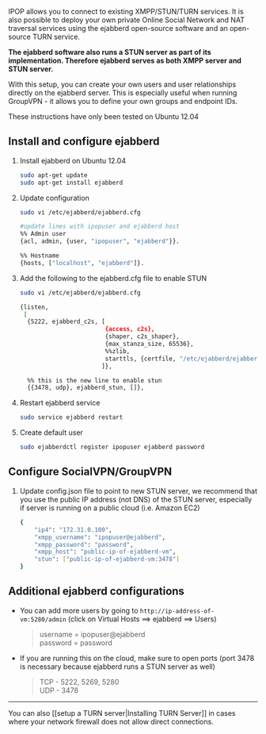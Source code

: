 IPOP allows you to connect to existing XMPP/STUN/TURN services. It is also possible to deploy your own private Online Social Network and NAT traversal services using the ejabberd open-source software and an open-source TURN service.

**The ejabberd software also runs a STUN server as part of its implementation. Therefore ejabberd serves as both XMPP server and STUN server.**

With this setup, you can create your own users and user relationships directly on the ejabberd server. This is especially useful when running GroupVPN - it allows you to define your own groups and endpoint IDs.

These instructions have only been tested on Ubuntu 12.04

## Install and configure ejabberd

1.  Install ejabberd on Ubuntu 12.04

    ```bash
    sudo apt-get update
    sudo apt-get install ejabberd
    ```

2.  Update configuration

    ```bash
    sudo vi /etc/ejabberd/ejabberd.cfg

    #update lines with ipopuser and ejabberd host
    %% Admin user
    {acl, admin, {user, "ipopuser", "ejabberd"}}.

    %% Hostname
    {hosts, ["localhost", "ejabberd"]}.
    ```

3.  Add the following to the ejabberd.cfg file to enable STUN
    ```bash
    sudo vi /etc/ejabberd/ejabberd.cfg

    {listen,
     [
      {5222, ejabberd_c2s, [
                            {access, c2s},
                            {shaper, c2s_shaper},
                            {max_stanza_size, 65536},
                            %%zlib,
                            starttls, {certfile, "/etc/ejabberd/ejabberd.pem"}
                           ]},

      %% this is the new line to enable stun
      {{3478, udp}, ejabberd_stun, []},
    ```
4.  Restart ejabberd service

    ```bash
    sudo service ejabberd restart
    ```

5.  Create default user

    ```bash
    sudo ejabberdctl register ipopuser ejabberd password
    ```

## Configure SocialVPN/GroupVPN

1.  Update config.json file to point to new STUN
    server, we recommend that you use the public IP address (not DNS) of the 
    STUN server, especially if server is running on a public cloud (i.e. 
    Amazon EC2)

    ```bash
    {
        "ip4": "172.31.0.100",
        "xmpp_username": "ipopuser@ejabberd",
        "xmpp_password": "password",
        "xmpp_host": "public-ip-of-ejabberd-vm",
        "stun": ["public-ip-of-ejabberd-vm:3478"]
    }
    ```

## Additional ejabberd configurations

-   You can add more users by going to `http://ip-address-of-vm:5280/admin`
    (click on Virtual Hosts ==\> ejabberd ==\> Users)

    >   username = ipopuser@ejabberd  
    >   password = password

-   If you are running this on the cloud, make sure to open ports (port 3478 is necessary because ejabberd
    runs a STUN server as well)

    > TCP - 5222, 5269, 5280  
    > UDP - 3478

---

You can also [[setup a TURN server|Installing TURN Server]] in cases where your
network firewall does not allow direct connections.

